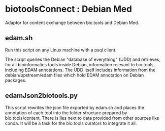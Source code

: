# biotoolsConnect : Debian Med
Adaptor for content exchange between bio.tools and Debian Med.

## edam.sh

Run this script on any Linux machine with a psql client.

The script queries the Debian "database of everything" (UDD) and
retrieves, for all bioinformatics tools inside Debian, information
relevant to bio.tools, including EDAM annotations.  The UDD itself
includes information from the debian/upstream/edam files which hold EDAM
annotation on Debian packages.

## edamJson2biotools.py

This script rewrites the json file exported by edam.sh and places
the annotation of each tool into the folder structure prepared by
bio.tools/content. There is lies next to data provided from other sources
like conda. It will be a task for the bio.tools curators to integrate
it all.
